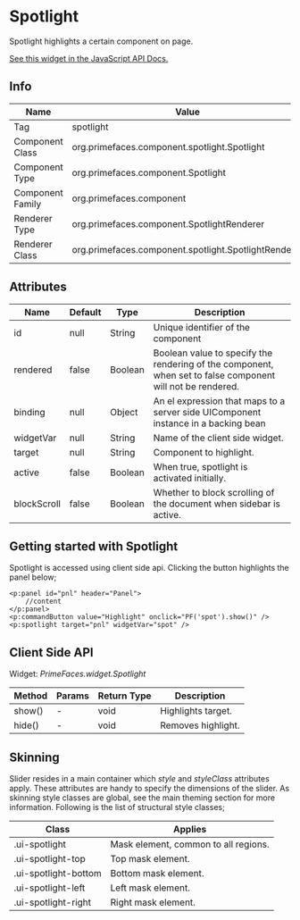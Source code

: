 # Spotlight

Spotlight highlights a certain component on page.

[See this widget in the JavaScript API Docs.](../jsdocs/classes/src_primefaces.primefaces.widget.spotlight.html)

## Info

| Name | Value |
| --- | --- |
| Tag | spotlight
| Component Class | org.primefaces.component.spotlight.Spotlight
| Component Type | org.primefaces.component.Spotlight
| Component Family | org.primefaces.component |
| Renderer Type | org.primefaces.component.SpotlightRenderer
| Renderer Class | org.primefaces.component.spotlight.SpotlightRenderer

## Attributes

| Name | Default | Type | Description | 
| --- | --- | --- | --- |
id | null | String | Unique identifier of the component
rendered | false | Boolean | Boolean value to specify the rendering of the component, when set to false component will not be rendered.
binding | null | Object | An el expression that maps to a server side UIComponent instance in a backing bean
widgetVar | null | String | Name of the client side widget.
target | null | String | Component to highlight.
active | false | Boolean | When true, spotlight is activated initially.
blockScroll | false | Boolean | Whether to block scrolling of the document when sidebar is active.

## Getting started with Spotlight
Spotlight is accessed using client side api. Clicking the button highlights the panel below;

```xhtml
<p:panel id="pnl" header="Panel">
    //content
</p:panel>
<p:commandButton value="Highlight" onclick="PF('spot').show()" />
<p:spotlight target="pnl" widgetVar="spot" />
```
## Client Side API
Widget: _PrimeFaces.widget.Spotlight_

| Method | Params | Return Type | Description | 
| --- | --- | --- | --- | 
show() | - | void | Highlights target.
hide() | - | void | Removes highlight.

## Skinning
Slider resides in a main container which _style_ and _styleClass_ attributes apply. These attributes are
handy to specify the dimensions of the slider. As skinning style classes are global, see the main
theming section for more information. Following is the list of structural style classes;

| Class | Applies | 
| --- | --- | 
.ui-spotlight | Mask element, common to all regions.
.ui-spotlight-top | Top mask element.
.ui-spotlight-bottom | Bottom mask element.
.ui-spotlight-left | Left mask element.
.ui-spotlight-right | Right mask element.